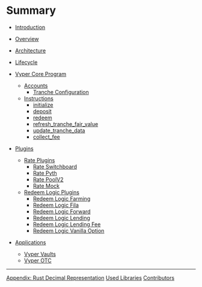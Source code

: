 # Summary

- [Introduction](introduction.md)

- [Overview](overview.md)

- [Architecture](architecture.md)
- [Lifecycle](lifecycle.md)

- [Vyper Core Program](vyper_core_program/overview.md)

  - [Accounts](vyper_core_program/accounts/overview.md)
    - [Tranche Configuration](vyper_core_program/accounts/tranche_configuration.md)
  - [Instructions](vyper_core_program/instructions/overview.md)
    - [initialize](vyper_core_program/instructions/initialize.md)
    - [deposit]()
    - [redeem]()
    - [refresh_tranche_fair_value]()
    - [update_tranche_data]()
    - [collect_fee]()

- [Plugins](plugins/overview.md)

  - [Rate Plugins](plugins/rate/overview.md)
    - [Rate Switchboard](plugins/rate/switchboard.md)
    - [Rate Pyth]()
    - [Rate PoolV2](plugins/rate/poolv2.md)
    - [Rate Mock]()
  - [Redeem Logic Plugins](plugins/redeem_logic/overview.md)
    - [Redeem Logic Farming]()
    - [Redeem Logic Fila]()
    - [Redeem Logic Forward]()
    - [Redeem Logic Lending]()
    - [Redeem Logic Lending Fee]()
    - [Redeem Logic Vanilla Option](plugins/redeem_logic/vanilla_option.md)

- [Applications]()
  - [Vyper Vaults]()
  - [Vyper OTC]()

---

[Appendix: Rust Decimal Representation](appendix/rust_decimal_representation.md)
[Used Libraries](misc/libraries.md)
[Contributors](misc/contributors.md)
